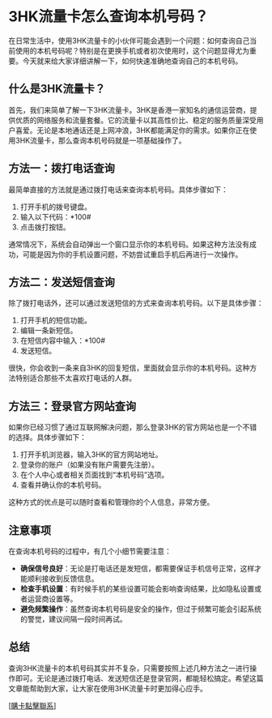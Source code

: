 # 3HK流量卡怎么查询本机号码？

在日常生活中，使用3HK流量卡的小伙伴可能会遇到一个问题：如何查询自己当前使用的本机号码呢？特别是在更换手机或者初次使用时，这个问题显得尤为重要。今天就来给大家详细讲解一下，如何快速准确地查询自己的本机号码。

## 什么是3HK流量卡？

首先，我们来简单了解一下3HK流量卡。3HK是香港一家知名的通信运营商，提供优质的网络服务和流量套餐。它的流量卡以其高性价比、稳定的服务质量深受用户喜爱。无论是本地通话还是上网冲浪，3HK都能满足你的需求。如果你正在使用3HK流量卡，那么查询本机号码就是一项基础操作了。

## 方法一：拨打电话查询

最简单直接的方法就是通过拨打电话来查询本机号码。具体步骤如下：

1. 打开手机的拨号键盘。
2. 输入以下代码：*100#
3. 点击拨打按钮。

通常情况下，系统会自动弹出一个窗口显示你的本机号码。如果这种方法没有成功，可能是因为你的手机设置问题，不妨尝试重启手机后再进行一次操作。

## 方法二：发送短信查询

除了拨打电话外，还可以通过发送短信的方式来查询本机号码。以下是具体步骤：

1. 打开手机的短信功能。
2. 编辑一条新短信。
3. 在短信内容中输入：*100#
4. 发送短信。

很快，你会收到一条来自3HK的回复短信，里面就会显示你的本机号码。这种方法特别适合那些不太喜欢打电话的人群。

## 方法三：登录官方网站查询

如果你已经习惯了通过互联网解决问题，那么登录3HK的官方网站也是一个不错的选择。具体步骤如下：

1. 打开手机浏览器，输入3HK的官方网站地址。
2. 登录你的账户（如果没有账户需要先注册）。
3. 在个人中心或者相关页面找到“本机号码”选项。
4. 查看并确认你的本机号码。

这种方式的优点是可以随时查看和管理你的个人信息，非常方便。

## 注意事项

在查询本机号码的过程中，有几个小细节需要注意：

- **确保信号良好**：无论是打电话还是发短信，都需要保证手机信号正常，这样才能顺利接收到反馈信息。
- **检查手机设置**：有时候手机的某些设置可能会影响查询结果，比如隐私设置或者运营商设置等。
- **避免频繁操作**：虽然查询本机号码是安全的操作，但过于频繁可能会引起系统的警觉，建议间隔一段时间再试。

## 总结

查询3HK流量卡的本机号码其实并不复杂，只需要按照上述几种方法之一进行操作即可。无论是通过拨打电话、发送短信还是登录官网，都能轻松搞定。希望这篇文章能帮助到大家，让大家在使用3HK流量卡时更加得心应手。

[[購卡點擊聯系](https://t.me/s/SXDXQF)]